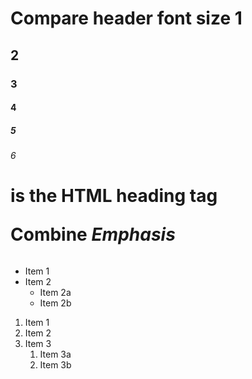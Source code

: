 # Compare header font size 1
## 2
### 3
#### 4
##### 5
###### 6

<h1> is the HTML heading tag
   
__Combine *Emphasis*__   

######
* Item 1
* Item 2
  * Item 2a
  * Item 2b
  
1. Item 1
1. Item 2
1. Item 3
   1. Item 3a
   1. Item 3b
